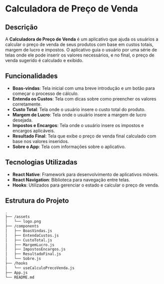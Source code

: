 # Calculadora de Preço de Venda

## Descrição
A **Calculadora de Preço de Venda** é um aplicativo que ajuda os usuários a calcular o preço de venda de seus produtos com base em custos totais, margem de lucro e impostos. O aplicativo guia o usuário por uma série de telas onde ele pode inserir os valores necessários, e no final, o preço de venda sugerido é calculado e exibido.

## Funcionalidades
- **Boas-vindas**: Tela inicial com uma breve introdução e um botão para começar o processo de cálculo.
- **Entenda os Custos**: Tela com dicas sobre como preencher os valores corretamente.
- **Custo Total**: Tela onde o usuário insere o custo total do produto.
- **Margem de Lucro**: Tela onde o usuário insere a margem de lucro desejada.
- **Impostos e Encargos**: Tela onde o usuário insere os impostos e encargos aplicáveis.
- **Resultado Final**: Tela que exibe o preço de venda final calculado com base nos valores inseridos.
- **Sobre o App**: Tela com informações sobre o aplicativo.

## Tecnologias Utilizadas
- **React Native**: Framework para desenvolvimento de aplicativos móveis.
- **React Navigation**: Biblioteca para navegação entre telas.
- **Hooks**: Utilizados para gerenciar o estado e calcular o preço de venda.

## Estrutura do Projeto
```bash
.
├── /assets
│   └── logo.png
├── /components
│   ├── BoasVindas.js
│   ├── EntendaCustos.js
│   ├── CustoTotal.js
│   ├── MargemLucro.js
│   ├── ImpostosEncargos.js
│   ├── ResultadoFinal.js
│   └── Sobre.js
├── /hooks
│   └── useCalculoPrecoVenda.js
├── App.js
└── README.md
